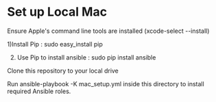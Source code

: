# Set up Local Mac
Ensure Apple's command line tools are installed (xcode-select --install)

1)Install Pip : sudo easy_install pip

2) Use Pip to install ansible : sudo pip install ansible

Clone this repository to your local drive

Run ansible-playbook -K mac_setup.yml inside this directory to install required Ansible roles.
